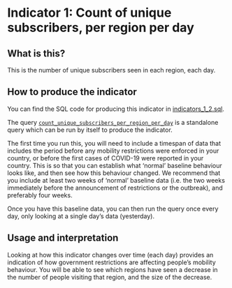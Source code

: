 # Indicator 1: Count of unique subscribers, per region per day

## What is this?

This is the number of unique subscribers seen in each region, each day.

## How to produce the indicator

You can find the SQL code for producing this indicator in [indicators_1_2.sql](indicators_1_2.sql).

The query [`count_unique_subscribers_per_region_per_day`](indicators_1_2.sql#L5-L18) is a standalone query which can be run by itself to produce the indicator.

The first time you run this, you will need to include a timespan of data that includes the period before any mobility restrictions were enforced in your country, or before the first cases of COVID-19 were reported in your country. This is so that you can establish what ‘normal’ baseline behaviour looks like, and then see how this behaviour changed. We recommend that you include at least two weeks of ‘normal’ baseline data (i.e. the two weeks immediately before the announcement of restrictions or the outbreak), and preferably four weeks.

Once you have this baseline data, you can then run the query once every day, only looking at a single day’s data (yesterday).

## Usage and interpretation

Looking at how this indicator changes over time (each day) provides an indication of how government restrictions are affecting people’s mobility behaviour. You will be able to see which regions have seen a decrease in the number of people visiting that region, and the size of the decrease.
